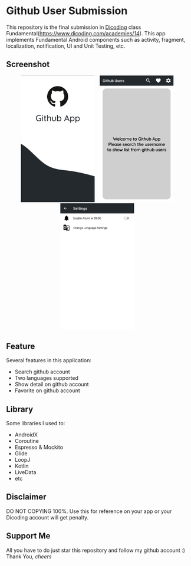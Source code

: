 # Github User Submission
This repository is the final submission in [Dicoding](dicoding.com) class Fundamental(https://www.dicoding.com/academies/14). This app implements Fundamental Android components such as activity, fragment, localization, notification, UI and Unit Testing, etc.

## Screenshot
<p align="center">
    <img src="/Screenshots/1.jpg"
        alt="Splash Screen"    
        style="margin-right: 10px;"    
        width="200" />
    <img src="/Screenshots/2.jpg"
        alt="Main Activity"    
        style="margin-right: 10px;"    
        width="200" />
    <img src="/Screenshots/3.jpg"
        alt="Setting screen"    
        style="margin-right: 10px;"    
        width="200" />
</p>

## Feature
Several features in this application:
- Search github account
- Two languages supported
- Show detail on github account
- Favorite on github account

## Library
Some libraries I used to:
- AndroidX
- Coroutine
- Espresso & Mockito
- Glide
- LoopJ
- Kotlin
- LiveData
- etc

## Disclaimer
DO NOT COPYING 100%. Use this for reference on your app or your Dicoding account will get penalty.

## Support Me
All you have to do just star this repository and follow my github account :)<br>
Thank You, *cheers*
